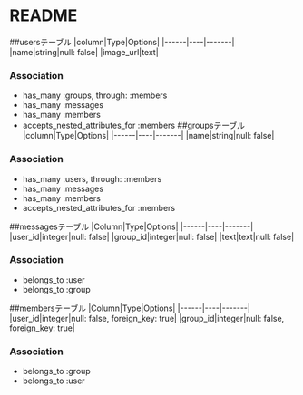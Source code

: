 # README

##usersテーブル
|column|Type|Options|
|------|----|-------|
|name|string|null: false|
|image_url|text|

### Association
- has_many :groups, through: :members
- has_many :messages
- has_many :members
- accepts_nested_attributes_for :members
##groupsテーブル
|column|Type|Options|
|------|----|-------|
|name|string|null: false|

### Association
- has_many :users, through: :members
- has_many :messages
- has_many :members
- accepts_nested_attributes_for :members

##messagesテーブル
|Column|Type|Options|
|------|----|-------|
|user_id|integer|null: false|
|group_id|integer|null: false|
|text|text|null: false|

### Association

- belongs_to :user
- belongs_to :group

##membersテーブル
|Column|Type|Options|
|------|----|-------|
|user_id|integer|null: false, foreign_key: true|
|group_id|integer|null: false, foreign_key: true|

### Association
- belongs_to :group
- belongs_to :user
